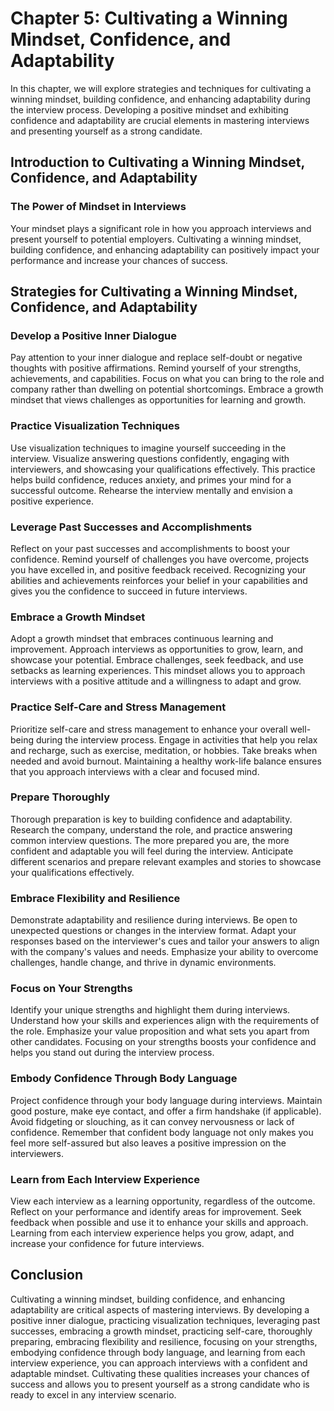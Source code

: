 Chapter 5: Cultivating a Winning Mindset, Confidence, and Adaptability
======================================================================

In this chapter, we will explore strategies and techniques for cultivating a winning mindset, building confidence, and enhancing adaptability during the interview process. Developing a positive mindset and exhibiting confidence and adaptability are crucial elements in mastering interviews and presenting yourself as a strong candidate.

Introduction to Cultivating a Winning Mindset, Confidence, and Adaptability
---------------------------------------------------------------------------

### The Power of Mindset in Interviews

Your mindset plays a significant role in how you approach interviews and present yourself to potential employers. Cultivating a winning mindset, building confidence, and enhancing adaptability can positively impact your performance and increase your chances of success.

Strategies for Cultivating a Winning Mindset, Confidence, and Adaptability
--------------------------------------------------------------------------

### Develop a Positive Inner Dialogue

Pay attention to your inner dialogue and replace self-doubt or negative thoughts with positive affirmations. Remind yourself of your strengths, achievements, and capabilities. Focus on what you can bring to the role and company rather than dwelling on potential shortcomings. Embrace a growth mindset that views challenges as opportunities for learning and growth.

### Practice Visualization Techniques

Use visualization techniques to imagine yourself succeeding in the interview. Visualize answering questions confidently, engaging with interviewers, and showcasing your qualifications effectively. This practice helps build confidence, reduces anxiety, and primes your mind for a successful outcome. Rehearse the interview mentally and envision a positive experience.

### Leverage Past Successes and Accomplishments

Reflect on your past successes and accomplishments to boost your confidence. Remind yourself of challenges you have overcome, projects you have excelled in, and positive feedback received. Recognizing your abilities and achievements reinforces your belief in your capabilities and gives you the confidence to succeed in future interviews.

### Embrace a Growth Mindset

Adopt a growth mindset that embraces continuous learning and improvement. Approach interviews as opportunities to grow, learn, and showcase your potential. Embrace challenges, seek feedback, and use setbacks as learning experiences. This mindset allows you to approach interviews with a positive attitude and a willingness to adapt and grow.

### Practice Self-Care and Stress Management

Prioritize self-care and stress management to enhance your overall well-being during the interview process. Engage in activities that help you relax and recharge, such as exercise, meditation, or hobbies. Take breaks when needed and avoid burnout. Maintaining a healthy work-life balance ensures that you approach interviews with a clear and focused mind.

### Prepare Thoroughly

Thorough preparation is key to building confidence and adaptability. Research the company, understand the role, and practice answering common interview questions. The more prepared you are, the more confident and adaptable you will feel during the interview. Anticipate different scenarios and prepare relevant examples and stories to showcase your qualifications effectively.

### Embrace Flexibility and Resilience

Demonstrate adaptability and resilience during interviews. Be open to unexpected questions or changes in the interview format. Adapt your responses based on the interviewer's cues and tailor your answers to align with the company's values and needs. Emphasize your ability to overcome challenges, handle change, and thrive in dynamic environments.

### Focus on Your Strengths

Identify your unique strengths and highlight them during interviews. Understand how your skills and experiences align with the requirements of the role. Emphasize your value proposition and what sets you apart from other candidates. Focusing on your strengths boosts your confidence and helps you stand out during the interview process.

### Embody Confidence Through Body Language

Project confidence through your body language during interviews. Maintain good posture, make eye contact, and offer a firm handshake (if applicable). Avoid fidgeting or slouching, as it can convey nervousness or lack of confidence. Remember that confident body language not only makes you feel more self-assured but also leaves a positive impression on the interviewers.

### Learn from Each Interview Experience

View each interview as a learning opportunity, regardless of the outcome. Reflect on your performance and identify areas for improvement. Seek feedback when possible and use it to enhance your skills and approach. Learning from each interview experience helps you grow, adapt, and increase your confidence for future interviews.

Conclusion
----------

Cultivating a winning mindset, building confidence, and enhancing adaptability are critical aspects of mastering interviews. By developing a positive inner dialogue, practicing visualization techniques, leveraging past successes, embracing a growth mindset, practicing self-care, thoroughly preparing, embracing flexibility and resilience, focusing on your strengths, embodying confidence through body language, and learning from each interview experience, you can approach interviews with a confident and adaptable mindset. Cultivating these qualities increases your chances of success and allows you to present yourself as a strong candidate who is ready to excel in any interview scenario.
